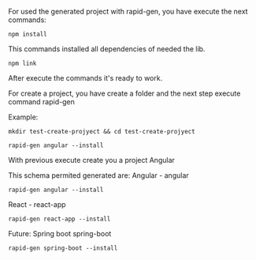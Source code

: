 For used the generated project with rapid-gen, you have execute the next commands:

```
npm install
```
This commands installed all dependencies of needed the lib.

```
npm link
```

After execute the commands it's ready to work.

For create a project, you have create a folder and the next step execute command rapid-gen

Example:

```
mkdir test-create-projyect && cd test-create-projyect

rapid-gen angular --install
```
With previous execute create you a project Angular

This schema permited generated are:
Angular - angular
```
rapid-gen angular --install
```
React - react-app
```
rapid-gen react-app --install
```

Future:
Spring boot spring-boot

```
rapid-gen spring-boot --install
```

